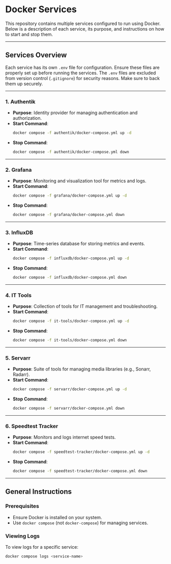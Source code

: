 # Docker Services

This repository contains multiple services configured to run using Docker. Below is a description of each service, its purpose, and instructions on how to start and stop them.

---

## Services Overview

Each service has its own `.env` file for configuration. Ensure these files are properly set up before running the services. The `.env` files are excluded from version control (`.gitignore`) for security reasons. Make sure to back them up securely.

---

### 1. **Authentik**
- **Purpose**: Identity provider for managing authentication and authorization.
- **Start Command**:
  ```bash
  docker compose -f authentik/docker-compose.yml up -d
  ```
- **Stop Command**:
  ```bash
  docker compose -f authentik/docker-compose.yml down
  ```

---

### 2. **Grafana**
- **Purpose**: Monitoring and visualization tool for metrics and logs.
- **Start Command**:
  ```bash
  docker compose -f grafana/docker-compose.yml up -d
  ```
- **Stop Command**:
  ```bash
  docker compose -f grafana/docker-compose.yml down
  ```

---

### 3. **InfluxDB**
- **Purpose**: Time-series database for storing metrics and events.
- **Start Command**:
  ```bash
  docker compose -f influxdb/docker-compose.yml up -d
  ```
- **Stop Command**:
  ```bash
  docker compose -f influxdb/docker-compose.yml down
  ```

---

### 4. **IT Tools**
- **Purpose**: Collection of tools for IT management and troubleshooting.
- **Start Command**:
  ```bash
  docker compose -f it-tools/docker-compose.yml up -d
  ```
- **Stop Command**:
  ```bash
  docker compose -f it-tools/docker-compose.yml down
  ```

---

### 5. **Servarr**
- **Purpose**: Suite of tools for managing media libraries (e.g., Sonarr, Radarr).
- **Start Command**:
  ```bash
  docker compose -f servarr/docker-compose.yml up -d
  ```
- **Stop Command**:
  ```bash
  docker compose -f servarr/docker-compose.yml down
  ```

---

### 6. **Speedtest Tracker**
- **Purpose**: Monitors and logs internet speed tests.
- **Start Command**:
  ```bash
  docker compose -f speedtest-tracker/docker-compose.yml up -d
  ```
- **Stop Command**:
  ```bash
  docker compose -f speedtest-tracker/docker-compose.yml down
  ```

---

## General Instructions

### Prerequisites
- Ensure Docker is installed on your system.
- Use `docker compose` (not `docker-compose`) for managing services.

### Viewing Logs
To view logs for a specific service:
```bash
docker compose logs <service-name>
```